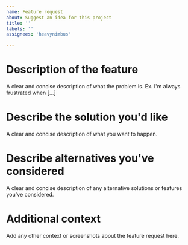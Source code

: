 ```yaml
---
name: Feature request
about: Suggest an idea for this project
title: ''
labels: ''
assignees: 'heavynimbus'

---
```


# Description of the feature

A clear and concise description of what the problem is. Ex. I'm always frustrated when [...]

# Describe the solution you'd like

A clear and concise description of what you want to happen.

# Describe alternatives you've considered

A clear and concise description of any alternative solutions or features you've considered.

# Additional context

Add any other context or screenshots about the feature request here.
